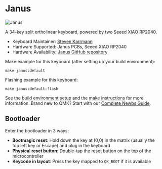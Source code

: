 # Janus

![Janus](https://i.imgur.com/7Lzhafe.jpg)

A 34-key split ortholinear keyboard, powered by two Seeed XIAO RP2040.

* Keyboard Maintainer: [Steven Karrmann](https://github.com/skarrmann)
* Hardware Supported: Janus PCBs, Seeed XIAO RP2040
* Hardware Availability: [Janus GitHub repository](https://github.com/skarrmann/janus)

Make example for this keyboard (after setting up your build environment):

    make janus:default

Flashing example for this keyboard:

    make janus:default:flash

See the [build environment setup](https://docs.qmk.fm/#/getting_started_build_tools) and the [make instructions](https://docs.qmk.fm/#/getting_started_make_guide) for more information. Brand new to QMK? Start with our [Complete Newbs Guide](https://docs.qmk.fm/#/newbs).

## Bootloader

Enter the bootloader in 3 ways:

* **Bootmagic reset**: Hold down the key at (0,0) in the matrix (usually the top left key or Escape) and plug in the keyboard
* **Physical reset button**: Double-tap the reset button on the top of the microcontroller
* **Keycode in layout**: Press the key mapped to `QK_BOOT` if it is available
